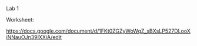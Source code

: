 Lab 1

Worksheet:

https://docs.google.com/document/d/1FKt0ZGZyWoWqZ_sBXsLP527DLooXiNNauOJn39IXXiA/edit
